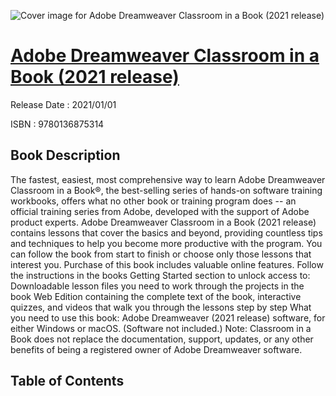 ![Cover image for Adobe Dreamweaver Classroom in a Book (2021 release)](https://imgdetail.ebookreading.net/cover/cover/202109/EB9780136875314.jpg)

[Adobe Dreamweaver Classroom in a Book (2021 release)](https://ebookreading.net/view/book/Adobe+Dreamweaver+Classroom+in+a+Book+%282021+release%29-EB9780136875314_1.html "Adobe Dreamweaver Classroom in a Book (2021 release)")
====================================================================================================================

Release Date : 2021/01/01

ISBN : 9780136875314

Book Description
-----------------

The fastest, easiest, most comprehensive way to learn Adobe Dreamweaver
Classroom in a Book®, the best-selling series of hands-on software training workbooks, offers what no other book or training program does -- an official training series from Adobe, developed with the support of Adobe product experts.
Adobe Dreamweaver Classroom in a Book (2021 release) contains lessons that cover the basics and beyond, providing countless tips and techniques to help you become more productive with the program. You can follow the book from start to finish or choose only those lessons that interest you.
Purchase of this book includes valuable online features. Follow the instructions in the books Getting Started section to unlock access to:
Downloadable lesson files you need to work through the projects in the book
Web Edition containing the complete text of the book, interactive quizzes, and videos that walk you through the lessons step by step
What you need to use this book: Adobe Dreamweaver (2021 release) software, for either Windows or macOS. (Software not included.)
Note: Classroom in a Book does not replace the documentation, support, updates, or any other benefits of being a registered owner of Adobe Dreamweaver software.


Table of Contents
-----------------

